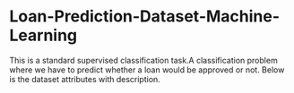 # Loan-Prediction-Dataset-Machine-Learning
This is a standard supervised classification task.A classification problem where we have to predict whether a loan would be approved or not. Below is the dataset attributes with description.
